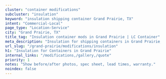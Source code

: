 ```yaml
---
cluster: "container modifications"
subcluster: "insulation"
keyword: "insulation shipping container Grand Prairie, TX"
intent: "Commercial-Local"
page_type: "Location-Service"
city: "Grand Prairie, TX"
title_tag: "Insulation container mods in Grand Prairie | LC Container"
meta_description: "Insulation for shipping containers in Grand Prairie, TX. Local fabrication & pro install. LC Container — Since 2003. Get a quote."
url_slug: "/grand-prairie/modifications/insulation"
h1: "Insulation for Containers in Grand Prairie"
internal_links: "/modifications,/gallery,/quote"
priority: 1
notes: "Show before/after photos, spec sheet, lead times, warranty."
noindex: false
---
```


<!-- TODO: Add unique city/inventory copy, images, and internal links here. -->
